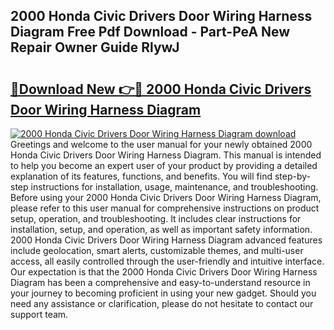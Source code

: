 ## 2000 Honda Civic Drivers Door Wiring Harness Diagram Free Pdf Download - Part-PeA New Repair Owner Guide RlywJ

# <h2><a href="http://dfppfe2.blite.top/?on=2000+Honda+Civic+Drivers+Door+Wiring+Harness+Diagram">🔗Download New 👉🔴 2000 Honda Civic Drivers Door Wiring Harness Diagram</a></h2>

[![2000 Honda Civic Drivers Door Wiring Harness Diagram download](https://i.imgur.com/lujVjoI.png)](http://dfppfe2.blite.top/?on=2000+Honda+Civic+Drivers+Door+Wiring+Harness+Diagram)
Greetings and welcome to the user manual for your newly obtained 2000 Honda Civic Drivers Door Wiring Harness Diagram. This manual is intended to help you become an expert user of your product by providing a detailed explanation of its features, functions, and benefits. You will find step-by-step instructions for installation, usage, maintenance, and troubleshooting. Before using your 2000 Honda Civic Drivers Door Wiring Harness Diagram, please refer to this user manual for comprehensive instructions on product setup, operation, and troubleshooting. It includes clear instructions for installation, setup, and operation, as well as important safety information. 2000 Honda Civic Drivers Door Wiring Harness Diagram advanced features include geolocation, smart alerts, customizable themes, and multi-user access, all easily controlled through the user-friendly and intuitive interface. Our expectation is that the 2000 Honda Civic Drivers Door Wiring Harness Diagram has been a comprehensive and easy-to-understand resource in your journey to becoming proficient in using your new gadget. Should you need any assistance or clarification, please do not hesitate to contact our support team.
